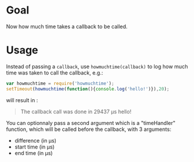 # Goal
Now how much time takes a callback to be called.

# Usage
Instead of passing a ```callback```, use ```howmuchtime(callback)``` to log how much time was taken to call the callback, e.g.:

```javascript
var howmuchtime = require('howmuchtime');
setTimeout(howmuchtime(function(){console.log('hello!')}),20);
```
will result in :
> The callback call was done in 29437 µs
> hello!

You can optionnaly pass a second argument which is a "timeHandler" function, which will be called before the callback, with 3 arguments:
* difference (in µs)
* start time (in µs)
* end time   (in µs)